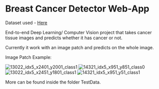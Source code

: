 # Breast Cancer Detector Web-App

Dataset used - [Here](https://www.kaggle.com/datasets/paultimothymooney/breast-histopathology-images)

End-to-end Deep Learning/ Computer Vision project that takes cancer tissue images and predicts whether it has cancer or not.

Currently it work with an image patch and predicts on the whole image.

Image Patch Example:


![13022_idx5_x2401_y2001_class1](https://user-images.githubusercontent.com/78687109/140641084-9d14a03d-a998-484e-9459-4c5827051a85.png)
![14321_idx5_x951_y851_class0](https://user-images.githubusercontent.com/78687109/140641099-388ec563-de20-4bad-98ae-1180e84f29b2.png)
![13022_idx5_x2451_y1801_class1](https://user-images.githubusercontent.com/78687109/140641100-ba62389e-7237-4933-a757-4f9a5b5ba2c0.png)
![14321_idx5_x951_y51_class1](https://user-images.githubusercontent.com/78687109/140641101-229fdc3f-3016-4432-830c-8abfe74d9bff.png)

More can be found inside the folder TestData.
